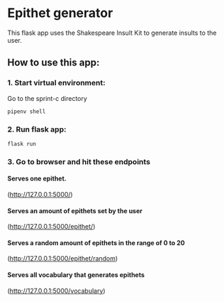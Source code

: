 # Epithet generator 

This flask app uses the Shakespeare Insult Kit to generate insults to the user.

## How to use this app:


### 1. Start virtual environment:

Go to the sprint-c directory 

```
pipenv shell
```

### 2. Run flask app:
```
flask run
```

### 3. Go to browser and hit these endpoints

#### Serves one epithet.
(http://127.0.0.1:5000/)

#### Serves an amount of epithets set by the user
(http://127.0.0.1:5000/epithet/<amount>)

#### Serves a random amount of epithets in the range of 0 to 20 
(http://127.0.0.1:5000/epithet/random)

#### Serves all vocabulary that generates epithets
(http://127.0.0.1:5000/vocabulary)
